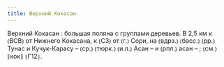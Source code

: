 ```yaml
---
title: Верхний Кокасан
---
```


Верхний Кокасан
: большая поляна с группами деревьев. В 2,5 км к ⦅ВСВ⦆ от Нижнего Кокасана, к ⦅СЗ⦆ от ⦅г.⦆ Сори, на ⦅вдрз.⦆ ⦅басс.⦆ ⦅рр.⦆ Тунас и Кучук-Карасу – ⦅ср.⦆ ⦅тюрк.⦆ ⦅и.л.⦆ Асан – и ⦅рпл.⦆ асан – ; ⦅см.⦆ ⟦кок⟧ ⦃Г12⦄.
